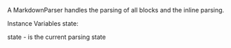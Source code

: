 A MarkdownParser handles the parsing of all blocks and the inline parsing.

Instance Variables
	state:		<MarkdownParsingState>

state
	- is the current parsing state
